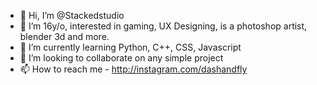 - 👋 Hi, I’m @Stackedstudio
- 👀 I’m 16y/o, interested in gaming, UX Designing, is a photoshop artist, blender 3d and more. 
- 🌱 I’m currently learning Python, C++, CSS, Javascript
- 💞️ I’m looking to collaborate on any simple project
- 📫 How to reach me - http://instagram.com/dashandfly

<!---
Stackedstudio/Stackedstudio is a ✨ special ✨ repository because its `README.md` (this file) appears on your GitHub profile.
--->

